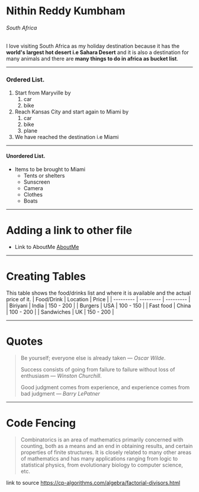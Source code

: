 # Nithin Reddy Kumbham
###### South Africa 
 I love visiting South Africa as my holiday destination because it has the **world's largest hot desert i.e Sahara Desert** and it is also a destination for many animals and there are **many things to do in africa as bucket list**.
 *****
 ### Ordered List.
1. Start from Maryville by
   1. car
   2. bike
1. Reach Kansas City and start again to Miami by
   1. car
   2. bike
   3. plane
2. We have reached the destination i.e Miami
******
#### Unordered List.
* Items to be brought to Miami
   * Tents or shelters
   * Sunscreen
   * Camera
   * Clothes
   * Boats
*******
# Adding a link to other file
* Link to AboutMe
   [AboutMe](https://github.com/nithinreddykumbham888/Assignment2-Kumbham/blob/master/AboutMe.md)
*******
# Creating Tables
 This table shows the food/drinks list and where it is available and the actual price of it.
|   Food/Drink  |   Location  |   Price  |
| ---------        |  ---------     |  ---------  |
|   Biriyani       |   India        |   150 - 200 |
|   Burgers        |   USA          |   100 - 150 |
|   Fast food      |   China        |   100 - 200 |
|   Sandwiches     |   UK           |   150 - 200 |  
*******
# Quotes
> Be yourself; everyone else is already taken — *Oscar Wilde*.
>
> Success consists of going from failure to failure without loss of enthusiasm — *Winston Churchill*.
>
> Good judgment comes from experience, and experience comes from bad judgment — *Barry LePatner*
*********
# Code Fencing
> Combinatorics is an area of mathematics primarily concerned with counting, both as a means and an end in obtaining results, and certain properties of finite structures. It is closely related to many other areas of mathematics and has many applications ranging from logic to statistical physics, from evolutionary biology to computer science, etc.
>
 link to source <https://cp-algorithms.com/algebra/factorial-divisors.html>
